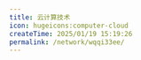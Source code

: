 ```yaml
---
title: 云计算技术
icon: hugeicons:computer-cloud
createTime: 2025/01/19 15:19:26
permalink: /network/wqqi33ee/
---
```

